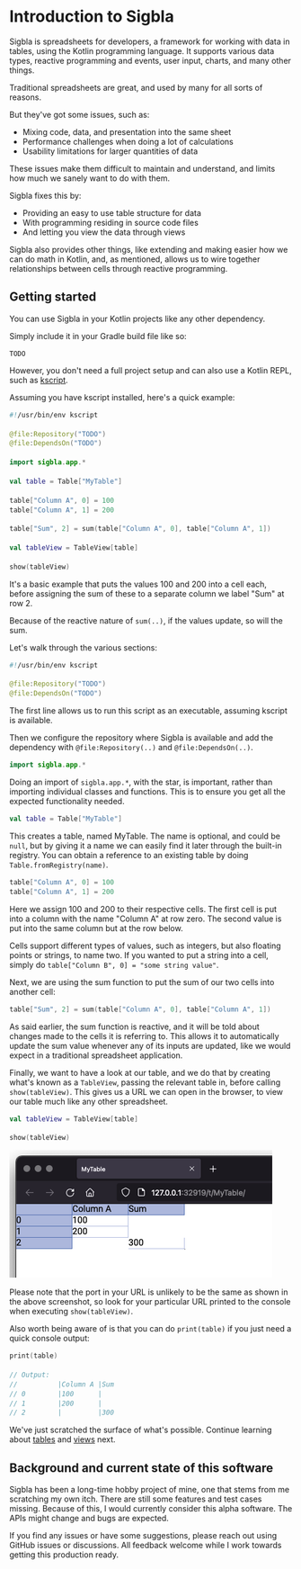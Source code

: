 # Introduction to Sigbla

Sigbla is spreadsheets for developers, a framework for working with data in tables, using the Kotlin programming language.
It supports various data types, reactive programming and events, user input, charts, and many other things.

Traditional spreadsheets are great, and used by many for all sorts of reasons.

But they've got some issues, such as:

* Mixing code, data, and presentation into the same sheet
* Performance challenges when doing a lot of calculations
* Usability limitations for larger quantities of data

These issues make them difficult to maintain and understand, and limits how much we sanely want to do with them.

Sigbla fixes this by:

* Providing an easy to use table structure for data
* With programming residing in source code files
* And letting you view the data through views

Sigbla also provides other things, like extending and making easier how we can do math in Kotlin,
and, as mentioned, allows us to wire together relationships between cells through reactive programming.

## Getting started

You can use Sigbla in your Kotlin projects like any other dependency.

Simply include it in your Gradle build file like so:

```
TODO
```

However, you don't need a full project setup and can also use a Kotlin REPL, such as [kscript](https://github.com/kscripting/kscript).

Assuming you have kscript installed, here's a quick example:

``` kotlin
#!/usr/bin/env kscript

@file:Repository("TODO")
@file:DependsOn("TODO")

import sigbla.app.*

val table = Table["MyTable"]

table["Column A", 0] = 100
table["Column A", 1] = 200

table["Sum", 2] = sum(table["Column A", 0], table["Column A", 1])

val tableView = TableView[table]

show(tableView)
```

It's a basic example that puts the values 100 and 200 into a cell each, before assigning the sum of these to a separate
column we label "Sum" at row 2.

Because of the reactive nature of `sum(..)`, if the values update, so will the sum.

Let's walk through the various sections:

``` kotlin
#!/usr/bin/env kscript

@file:Repository("TODO")
@file:DependsOn("TODO")
```

The first line allows us to run this script as an executable, assuming kscript is available.

Then we configure the repository where Sigbla is available and add the dependency with
`@file:Repository(..)` and `@file:DependsOn(..)`.

``` kotlin
import sigbla.app.*
```

Doing an import of `sigbla.app.*`, with the star, is important, rather than importing individual classes and functions.
This is to ensure you get all the expected functionality needed.

``` kotlin
val table = Table["MyTable"]
```

This creates a table, named MyTable. The name is optional, and could be `null`, but by giving it a name we can easily
find it later through the built-in registry. You can obtain a reference to an existing table by doing `Table.fromRegistry(name)`.

``` kotlin
table["Column A", 0] = 100
table["Column A", 1] = 200
```

Here we assign 100 and 200 to their respective cells. The first cell is put into a column with the name "Column A" at
row zero. The second value is put into the same column but at the row below.

Cells support different types of values, such as integers, but also floating points or strings, to name two. If you
wanted to put a string into a cell, simply do `table["Column B", 0] = "some string value"`.

Next, we are using the sum function to put the sum of our two cells into another cell:

``` kotlin
table["Sum", 2] = sum(table["Column A", 0], table["Column A", 1])
```

As said earlier, the sum function is reactive, and it will be told about changes made to the cells it is referring to.
This allows it to automatically update the sum value whenever any of its inputs are updated, like we would expect in a
traditional spreadsheet application.

Finally, we want to have a look at our table, and we do that by creating what's known as a `TableView`, passing the
relevant table in, before calling `show(tableView)`. This gives us a URL we can open in the browser, to view our table
much like any other spreadsheet.

``` kotlin
val tableView = TableView[table]

show(tableView)
```

![Getting started example sheet](img/getting_started_example_1.png)

Please note that the port in your URL is unlikely to be the same as shown in the above screenshot, so look for
your particular URL printed to the console when executing `show(tableView)`.

Also worth being aware of is that you can do `print(table)` if you just need a quick console output:

``` kotlin
print(table)

// Output:
//          |Column A |Sum      
// 0        |100      |         
// 1        |200      |         
// 2        |         |300      
```


We've just scratched the surface of what's possible. Continue learning about [tables](tables.md) and [views](views.md) next.

## Background and current state of this software

Sigbla has been a long-time hobby project of mine, one that stems from me scratching my own itch. There are still some
features and test cases missing. Because of this, I would currently consider this alpha software. The APIs might change
and bugs are expected.

If you find any issues or have some suggestions, please reach out using GitHub issues or discussions. All feedback
welcome while I work towards getting this production ready.